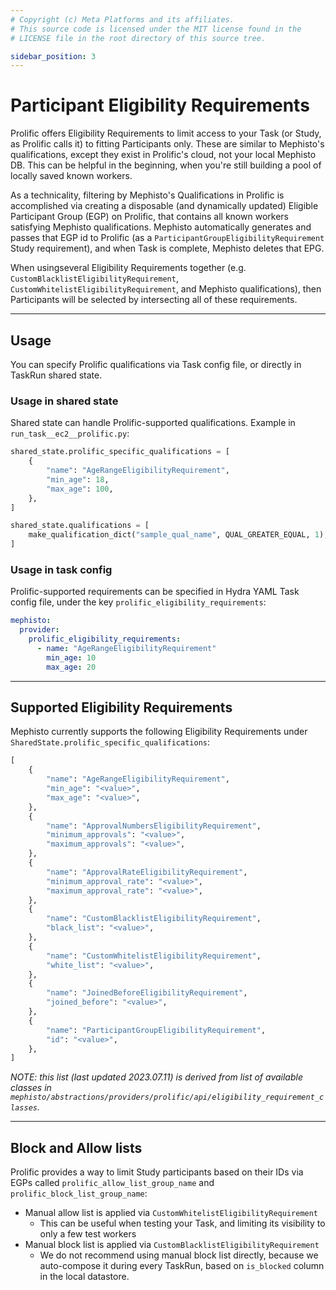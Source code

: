 ```yaml
---
# Copyright (c) Meta Platforms and its affiliates.
# This source code is licensed under the MIT license found in the
# LICENSE file in the root directory of this source tree.

sidebar_position: 3
---
```


# Participant Eligibility Requirements

Prolific offers Eligibility Requirements to limit access to your Task (or Study, as Prolific calls it)
to fitting Participants only.
These are similar to Mephisto's qualifications, except they exist in Prolific's cloud, not your local Mephisto DB.
This can be helpful in the beginning, when you're still building a pool of locally saved known workers.

As a technicality, filtering by Mephisto's Qualifications in Prolific is accomplished
via creating a disposable (and dynamically updated) Eligible Participant Group (EGP) on Prolific, that
contains all known workers satisfying Mephisto qualifications.
Mephisto automatically generates and passes that EGP id to Prolific
(as a `ParticipantGroupEligibilityRequirement` Study requirement),
and when Task is complete, Mephisto deletes that EPG.

When usingseveral Eligibility Requirements together (e.g.
`CustomBlacklistEligibilityRequirement`, `CustomWhitelistEligibilityRequirement`, and
Mephisto qualifications), then Participants will be selected by
intersecting all of these requirements.

---

## Usage

You can specify Prolific qualifications via Task config file, or directly in TaskRun shared state.

### Usage in shared state

Shared state can handle Prolific-supported qualifications. Example in `run_task__ec2__prolific.py`:

```python
shared_state.prolific_specific_qualifications = [
    {
        "name": "AgeRangeEligibilityRequirement",
        "min_age": 18,
        "max_age": 100,
    },
]

shared_state.qualifications = [
    make_qualification_dict("sample_qual_name", QUAL_GREATER_EQUAL, 1),
]
```

### Usage in task config

Prolific-supported requirements can be specified in Hydra YAML Task config file,
under the key `prolific_eligibility_requirements`:

```yaml
mephisto:
  provider:
    prolific_eligibility_requirements:
      - name: "AgeRangeEligibilityRequirement"
        min_age: 10
        max_age: 20
```

---

## Supported Eligibility Requirements

Mephisto currently supports the following Eligibility Requirements
under `SharedState.prolific_specific_qualifications`:

```python
[
    {
        "name": "AgeRangeEligibilityRequirement",
        "min_age": "<value>",
        "max_age": "<value>",
    },
    {
        "name": "ApprovalNumbersEligibilityRequirement",
        "minimum_approvals": "<value>",
        "maximum_approvals": "<value>",
    },
    {
        "name": "ApprovalRateEligibilityRequirement",
        "minimum_approval_rate": "<value>",
        "maximum_approval_rate": "<value>",
    },
    {
        "name": "CustomBlacklistEligibilityRequirement",
        "black_list": "<value>",
    },
    {
        "name": "CustomWhitelistEligibilityRequirement",
        "white_list": "<value>",
    },
    {
        "name": "JoinedBeforeEligibilityRequirement",
        "joined_before": "<value>",
    },
    {
        "name": "ParticipantGroupEligibilityRequirement",
        "id": "<value>",
    },
]
```

_NOTE: this list (last updated 2023.07.11) is derived from list of available classes
in `mephisto/abstractions/providers/prolific/api/eligibility_requirement_classes`._

---

## Block and Allow lists

Prolific provides a way to limit Study participants based on their IDs
via EGPs called `prolific_allow_list_group_name`
and `prolific_block_list_group_name`:

- Manual allow list is applied via `CustomWhitelistEligibilityRequirement`
    - This can be useful when testing your Task, and limiting its visibility to only a few test workers
- Manual block list is applied via `CustomBlacklistEligibilityRequirement`
    - We do not recommend using manual block list directly, because we auto-compose it during every TaskRun,
based on `is_blocked` column in the local datastore.
